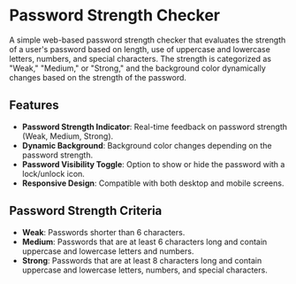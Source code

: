 # Password Strength Checker

A simple web-based password strength checker that evaluates the strength of a user's password based on length, use of uppercase and lowercase letters, numbers, and special characters. 
The strength is categorized as "Weak," "Medium," or "Strong," and the background color dynamically changes based on the strength of the password.

## Features

- **Password Strength Indicator**: Real-time feedback on password strength (Weak, Medium, Strong).
- **Dynamic Background**: Background color changes depending on the password strength.
- **Password Visibility Toggle**: Option to show or hide the password with a lock/unlock icon.
- **Responsive Design**: Compatible with both desktop and mobile screens.

## Password Strength Criteria

- **Weak**: Passwords shorter than 6 characters.
- **Medium**: Passwords that are at least 6 characters long and contain uppercase and lowercase letters and numbers.
- **Strong**: Passwords that are at least 8 characters long and contain uppercase and lowercase letters, numbers, and special characters.
